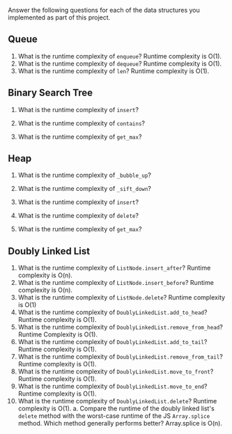 Answer the following questions for each of the data structures you implemented as part of this project.

## Queue

1. What is the runtime complexity of `enqueue`?
    Runtime complexity is O(1).
2. What is the runtime complexity of `dequeue`?
    Runtime complexity is O(1).
3. What is the runtime complexity of `len`?
    Runtime complexity is O(1).
## Binary Search Tree

1. What is the runtime complexity of `insert`? 

2. What is the runtime complexity of `contains`?

3. What is the runtime complexity of `get_max`? 

## Heap

1. What is the runtime complexity of `_bubble_up`?

2. What is the runtime complexity of `_sift_down`?

3. What is the runtime complexity of `insert`?

4. What is the runtime complexity of `delete`?

5. What is the runtime complexity of `get_max`?

## Doubly Linked List

1. What is the runtime complexity of `ListNode.insert_after`?
    Runtime complexity is O(n).
2. What is the runtime complexity of `ListNode.insert_before`?
    Runtime complexity is O(n).
3. What is the runtime complexity of `ListNode.delete`?
    Runtime complexity is O(1)
4. What is the runtime complexity of `DoublyLinkedList.add_to_head`?
    Runtime complexity is O(1).
5. What is the runtime complexity of `DoublyLinkedList.remove_from_head`?
    Runtime Complexity is O(1).
6. What is the runtime complexity of `DoublyLinkedList.add_to_tail`?
    Runtime complexity is O(1).
7. What is the runtime complexity of `DoublyLinkedList.remove_from_tail`?
    Runtime complexity is O(1).
8. What is the runtime complexity of `DoublyLinkedList.move_to_front`?
    Runtime complexity is O(1).
9. What is the runtime complexity of `DoublyLinkedList.move_to_end`?
    Runtime complexity is O(1).
10. What is the runtime complexity of `DoublyLinkedList.delete`?
    Runtime complexity is O(1).
    a. Compare the runtime of the doubly linked list's `delete` method with the worst-case runtime of the JS `Array.splice` method. Which method generally performs better?
        Array.splice is O(n).